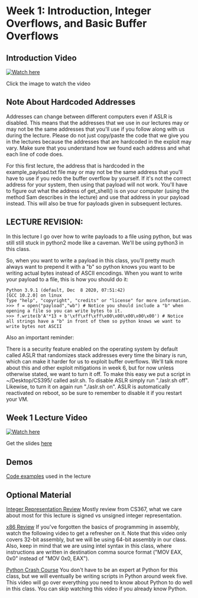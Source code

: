 # Week 1: Introduction, Integer Overflows, and Basic Buffer Overflows

## Introduction Video
[![Watch here](http://img.youtube.com/vi/e3R97JzPrK4/0.jpg)](https://www.youtube.com/watch?v=e3R97JzPrK4)

Click the image to watch the video

## Note About Hardcoded Addresses
Addresses can change between different computers even if ASLR is disabled. This means that the addresses that we use in our lectures may or may not be the same addresses that you'll use if you follow along with us during the lecture. Please do not just copy/paste the code that we give you in the lectures because the addresses that are hardcoded in the exploit may vary. Make sure that you understand how we found each address and what each line of code does.

For this first lecture, the address that is hardcoded in the example_payload.txt file may or may not be the same address that you'll have to use if you redo the buffer overflow by yourself. If it's not the correct address for your system, then using that payload will not work. You'll have to figure out what the address of get_shell() is on your computer (using the method Sam describes in the lecture) and use that address in your payload instead. This will also be true for payloads given in subsequent lectures.

## LECTURE REVISION:
In this lecture I go over how to write payloads to a file using python, but was still still stuck in python2 mode like a caveman. We'll be using python3 in this class.

So, when you want to write a payload in this class, you'll pretty much always want to prepend it with a "b" so python knows you want to be writing actual bytes instead of ASCII encodings. When you want to write your payload to a file, this is how you should do it:

```
Python 3.9.1 (default, Dec  8 2020, 07:51:42) 
[GCC 10.2.0] on linux
Type "help", "copyright", "credits" or "license" for more information.
>>> f = open("payload","wb") # Notice you should include a "b" when opening a file so you can write bytes to it.
>>> f.write(b'A'*13 + b'\xff\xff\xff\x00\x00\x00\x00\x00') # Notice all strings have a "b" in front of them so python knows we want to write bytes not ASCII
```
Also an important reminder:

There is a security feature enabled on the operating system by default called ASLR that randomizes stack addresses every time the binary is run, which can make it harder for us to exploit buffer overflows. We'll talk more about this and other exploit mitigations in week 6, but for now unless otherwise stated, we want to turn it off. To make this easy we put a script in ~/Desktop/CS395/ called aslr.sh. To disable ASLR simply run "./aslr.sh off". Likewise, to turn it on again run "./aslr.sh on". ASLR is automatically reactivated on reboot, so be sure to remember to disable it if you restart your VM. 

## Week 1 Lecture Video
[![Watch here](http://img.youtube.com/vi/TjKoU5lSroY/0.jpg)](https://www.youtube.com/watch?v=TjKoU5lSroY)

Get the slides [here](https://github.com/badwin00/CS395/blob/fe9e30b92f5863bc27d758bc62fb5e56514a2098/week1/Week%201%20Lecture.pdf)

## Demos
[Code examples](???) used in the lecture

## Optional Material
[Integer Representation Review](https://cs.wellesley.edu/~cs240/s17/slides/integers.pdf)
Mostly review from CS367, what we care about most for this lecture is signed vs unsigned integer representation.

[x86 Review](https://www.youtube.com/watch?v=75gBFiFtAb8)
If you've forgotten the basics of programming in assembly, watch the following video to get a refresher on it. Note that this video only covers 32-bit assembly, but we will be using 64-bit assembly in our class. Also, keep in mind that we are using intel syntax in this class, where instructions are written in destination comma source format ("MOV EAX, 0x0" instead of "MOV 0x0, EAX").

[Python Crash Course](https://www.youtube.com/watch?v=I2wURDqiXdM)
You don't have to be an expert at Python for this class, but we will eventually be writing scripts in Python around week five. This video will go over everything you need to know about Python to do well in this class. You can skip watching this video if you already know Python.


